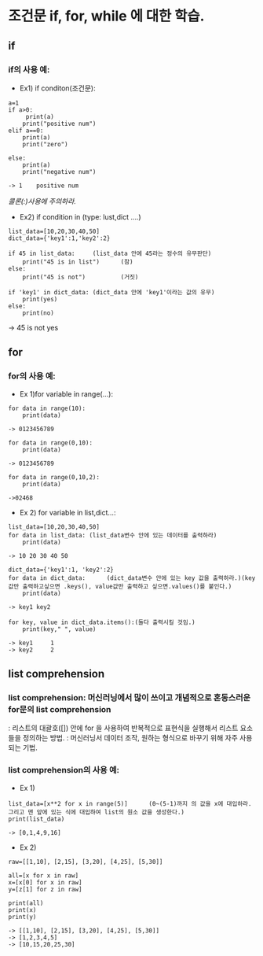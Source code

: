 # 조건문 if, for, while 에 대한 학습.

## if

### if의 사용 예:
* Ex1) if conditon(조건문):
```
a=1
if a>0:
     print(a)
    print("positive num")
elif a==0:
    print(a)
    print("zero")

else:
    print(a)
    print("negative num")
```
    -> 1    positive num
*콜론(:)사용에 주의하라.*
* Ex2) if condition in (type: lust,dict ....)

```
list_data=[10,20,30,40,50]
dict_data={'key1':1,'key2':2}

if 45 in list_data:     (list_data 안에 45라는 정수의 유무판단)
    print("45 is in list")      (참)
else:
    print("45 is not")          (거짓)

if 'key1' in dict_data: (dict_data 안에 'key1'이라는 값의 유무)
    print(yes)
else:
    print(no)
```
 -> 45 is not   yes

 ## for 

 ### for의 사용 예:
* Ex 1)for variable in range(...):
```
for data in range(10):
    print(data)
```
    -> 0123456789
```
for data in range(0,10):
    print(data)
```
    -> 0123456789
```
for data in range(0,10,2):
    print(data)
```
    ->02468

* Ex 2) for variable in list,dict...:
```
list_data=[10,20,30,40,50]
for data in list_data: (list_data변수 안에 있는 데이터를 출력하라)
    print(data)
```
    -> 10 20 30 40 50
```
dict_data={'key1':1, 'key2':2} 
for data in dict_data:      (dict_data변수 안에 있는 key 값을 출력하라.)(key값만 출력하고싶으면 .keys(), value값만 출력하고 싶으면.values()를 붙인다.)
    print(data)
```
    -> key1 key2
```
for key, value in dict_data.items():(둘다 출력시킬 것임.)
    print(key," ", value)
```
    -> key1     1
    -> key2     2

## list comprehension

### list comprehension: 머신러닝에서 많이 쓰이고 개념적으로 혼동스러운 for문의 list comprehension

: 리스트의 대괄호([]) 안에 for 을 사용하여 반복적으로 표현식을 실행해서 리스트 요소들을 정의하는 방법.
: 머신러닝서 데이터 조작, 원하는 형식으로 바꾸기 위해 자주 사용되는 기법.

### list comprehension의 사용 예:

* Ex 1)
```
list_data=[x**2 for x in range(5)]      (0~(5-1)까지 의 값을 x에 대입하라.그리고 맨 앞에 있는 식에 대입하여 list의 원소 값을 생성한다.)
print(list_data)
```
    -> [0,1,4,9,16]
* Ex 2)
```
raw=[[1,10], [2,15], [3,20], [4,25], [5,30]]

all=[x for x in raw]
x=[x[0] for x in raw]
y=[z[1] for z in raw]

print(all)
print(x)
print(y)
```
    -> [[1,10], [2,15], [3,20], [4,25], [5,30]]
    -> [1,2,3,4,5]
    -> [10,15,20,25,30]